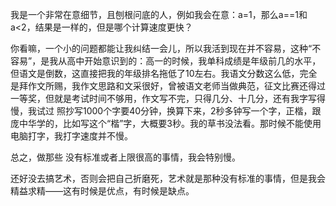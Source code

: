 我是一个非常在意细节，且刨根问底的人，例如我会在意：a=1，那么a==1和a<2，结果是一样的，但是哪个计算速度更快？  

你看嘛，一个小的问题都能让我纠结一会儿，所以我活到现在并不容易，这种“不容易”，是我从高中开始意识到的：高一的时候，我单科成绩是年级前几的水平，但语文是倒数，这直接把我的年级排名拖低了10左右。我语文分数这么低，完全是拜作文所赐，我作文思路和文采很好，曾被语文老师当做典范，征文比赛还得过一等奖，但就是考试时间不够用，作文写不完，只得几分、十几分，还有我字写得慢，我试过 照抄写1000个字要40分钟，换算下来，2秒多钟写一个字，正楷，跟庞中华学的，比如写这个“楷”字，大概要3秒。我的草书没法看。那时候不能使用电脑打字，我打字速度并不慢。  

总之，做那些 没有标准或者上限很高的事情，我会特别慢。  

还好没去搞艺术，否则会把自己折磨死，艺术就是那种没有标准的事情，但是我会精益求精——这有时候是优点，有时候是缺点。